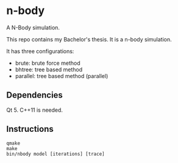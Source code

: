 # n-body

A N-Body simulation.

This repo contains my Bachelor's thesis. It is a n-body simulation.

It has three configurations:
* brute: brute force method
* bhtree: tree based method
* parallel: tree based method (parallel)

## Dependencies

Qt 5. C++11 is needed.

## Instructions

```
qmake
make
bin/nbody model [iterations] [trace]
```